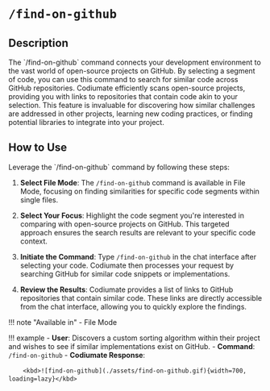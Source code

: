 # `/find-on-github`

<h2>Description</h2>
The `/find-on-github` command connects your development environment to the vast world of open-source projects on GitHub. By selecting a segment of code, you can use this command to search for similar code across GitHub repositories. Codiumate efficiently scans open-source projects, providing you with links to repositories that contain code akin to your selection. This feature is invaluable for discovering how similar challenges are addressed in other projects, learning new coding practices, or finding potential libraries to integrate into your project.

<h2>How to Use</h2>
Leverage the `/find-on-github` command by following these steps:

1. **Select File Mode**: The `/find-on-github` command is available in File Mode, focusing on finding similarities for specific code segments within single files.

2. **Select Your Focus**: Highlight the code segment you're interested in comparing with open-source projects on GitHub. This targeted approach ensures the search results are relevant to your specific code context.

3. **Initiate the Command**: Type `/find-on-github` in the chat interface after selecting your code. Codiumate then processes your request by searching GitHub for similar code snippets or implementations.

4. **Review the Results**: Codiumate provides a list of links to GitHub repositories that contain similar code. These links are directly accessible from the chat interface, allowing you to quickly explore the findings.

!!! note "Available in"
    - File Mode

!!! example
    - **User**: Discovers a custom sorting algorithm within their project and wishes to see if similar implementations exist on GitHub.
    - **Command**: `/find-on-github`
    - **Codiumate Response**:

        <kbd>![find-on-github](./assets/find-on-github.gif){width=700, loading=lazy}</kbd>

